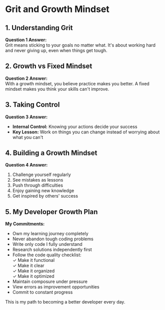 # Grit and Growth Mindset

## 1. Understanding Grit  
**Question 1 Answer:**  
Grit means sticking to your goals no matter what. It's about working hard and never giving up, even when things get tough.

## 2. Growth vs Fixed Mindset  
**Question 2 Answer:**  
With a growth mindset, you believe practice makes you better. A fixed mindset makes you think your skills can't improve.

## 3. Taking Control  
**Question 3 Answer:**  
- **Internal Control:** Knowing your actions decide your success  
- **Key Lesson:** Work on things you can change instead of worrying about what you can't  

## 4. Building a Growth Mindset  
**Question 4 Answer:**  
1. Challenge yourself regularly  
2. See mistakes as lessons  
3. Push through difficulties  
4. Enjoy gaining new knowledge  
5. Get inspired by others' success  

## 5. My Developer Growth Plan  
**My Commitments:**  

- Own my learning journey completely  
- Never abandon tough coding problems  
- Write only code I fully understand  
- Research solutions independently first  
- Follow the code quality checklist:  
  ✓ Make it functional  
  ✓ Make it clear  
  ✓ Make it organized  
  ✓ Make it optimized  
- Maintain composure under pressure  
- View errors as improvement opportunities  
- Commit to constant progress  

This is my path to becoming a better developer every day.
